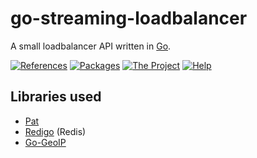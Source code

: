 go-streaming-loadbalancer
=========================

A small loadbalancer API written in [Go](http://golang.org/).

[![References](http://golang.org/doc/gopher/ref.png)](http://golang.org/ref/)
[![Packages](http://golang.org/doc/gopher/pkg.png)](http://golang.org/pkg/)
[![The Project](http://golang.org/doc/gopher/project.png)](http://golang.org/project/)
[![Help](http://golang.org/doc/gopher/help.png)](http://golang.org/help/)

## Libraries used
 
 * [Pat](https://github.com/bmizerany/pat)
 * [Redigo](https://github.com/garyburd/redigo) (Redis)
 * [Go-GeoIP](https://github.com/carlhoerberg/go-geoip)
